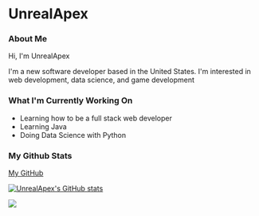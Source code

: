 # UnrealApex

### About Me
Hi, I'm UnrealApex
<p>I'm a new software developer based in the United States. I'm interested in web development, data science, and game development</p>

### What I'm Currently Working On
- Learning how to be a full stack web developer
- Learning Java
- Doing Data Science with Python

### My Github Stats
[My GitHub](https://github.com/UnrealApex/)

[![UnrealApex's GitHub stats](https://github-readme-stats.vercel.app/api?username=unrealapex&count_private=true&show_icons=true)](https://github.com/anuraghazra/github-readme-stats)

![](https://github-readme-streak-stats.herokuapp.com/?user=unrealapex)

